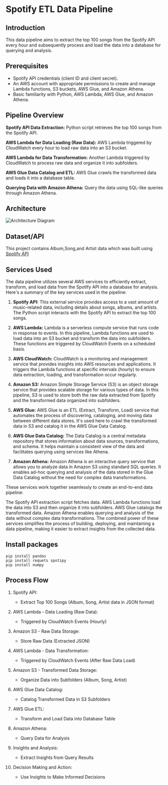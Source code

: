# Spotify ETL Data Pipeline
## Introduction

This data pipeline aims to extract the top 100 songs from the Spotify API every hour and subsequently process and load the data into a database for querying and analysis.
## Prerequisites
+ Spotify API credentials (client ID and client secret).
+ An AWS account with appropriate permissions to create and manage Lambda functions, S3 buckets, AWS Glue, and Amazon Athena.
+ Basic familiarity with Python, AWS Lambda, AWS Glue, and Amazon Athena.
## Pipeline Overview
**Spotify API Data Extraction:** Python script retrieves the top 100 songs from the Spotify API.

**AWS Lambda for Data Loading (Raw Data):** AWS Lambda triggered by CloudWatch every hour to load raw data into an S3 bucket.

**AWS Lambda for Data Transformation:** Another Lambda triggered by CloudWatch to process raw data and organize it into subfolders.

**AWS Glue Data Catalog and ETL:** AWS Glue crawls the transformed data and loads it into a database table.

**Querying Data with Amazon Athena:** Query the data using SQL-like queries through Amazon Athena.

## Architecture
![Architecture Diagram](https://github.com/Adedamola29/Data-Engineering-End-to-End-Project/blob/main/Architecture.png)

## Dataset/API
This project contains Album,Song,and Artist data which was built using [Spotify API](https://developer.spotify.com/documentation/web-api)

## Services Used

The data pipeline utilizes several AWS services to efficiently extract, transform, and load data from the Spotify API into a database for analysis. Here's a summary of the key services used in the pipeline:

1. **Spotify API:** This external service provides access to a vast amount of music-related data, including details about songs, albums, and artists. The Python script interacts with the Spotify API to extract the top 100 songs.

2. **AWS Lambda:** Lambda is a serverless compute service that runs code in response to events. In this pipeline, Lambda functions are used to load data into an S3 bucket and transform the data into subfolders. These functions are triggered by CloudWatch Events on a scheduled basis.

3. **AWS CloudWatch:** CloudWatch is a monitoring and management service that provides insights into AWS resources and applications. It triggers the Lambda functions at specific intervals (hourly) to ensure data extraction, loading, and transformation occur regularly.

4. **Amazon S3:** Amazon Simple Storage Service (S3) is an object storage service that provides scalable storage for various types of data. In this pipeline, S3 is used to store both the raw data extracted from Spotify and the transformed data organized into subfolders.

5. **AWS Glue:** AWS Glue is an ETL (Extract, Transform, Load) service that automates the process of discovering, cataloging, and moving data between different data stores. It's used here to crawl the transformed data in S3 and catalog it in the AWS Glue Data Catalog.

6. **AWS Glue Data Catalog:** The Data Catalog is a central metadata repository that stores information about data sources, transformations, and schema. It helps maintain a consistent view of the data and facilitates querying using services like Athena.

7. **Amazon Athena:** Amazon Athena is an interactive query service that allows you to analyze data in Amazon S3 using standard SQL queries. It enables ad-hoc querying and analysis of the data stored in the Glue Data Catalog without the need for complex data transformations.

These services work together seamlessly to create an end-to-end data pipeline:

The Spotify API extraction script fetches data.
AWS Lambda functions load the data into S3 and then organize it into subfolders.
AWS Glue catalogs the transformed data.
Amazon Athena enables querying and analysis of the data without complex data transformations.
The combined power of these services simplifies the process of building, deploying, and maintaining a data pipeline, making it easier to extract insights from the collected data.

## Install packages
```
pip install pandas
pip install requets spotipy
pip install numpy
```
## Process Flow

1. Spotify API:
     - Extract Top 100 Songs (Album, Song, Artist data in JSON format)
   
   
2. AWS Lambda - Data Loading (Raw Data):
     - Triggered by CloudWatch Events (Hourly)           
   
3. Amazon S3 - Raw Data Storage:
     - Store Raw Data (Extracted JSON)

4. AWS Lambda - Data Transformation:
     - Triggered by CloudWatch Events (After Raw Data Load)         
  
5. Amazon S3 - Transformed Data Storage:
     - Organize Data into Subfolders (Album, Song, Artist)

6. AWS Glue Data Catalog:
     - Catalog Transformed Data in S3 Subfolders

7. AWS Glue ETL:
     - Transform and Load Data into Database Table

8. Amazon Athena:
     - Query Data for Analysis

9. Insights and Analysis:
     - Extract Insights from Query Results
   
10. Decision Making and Action:
      - Use Insights to Make Informed Decisions    







